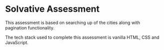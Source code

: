 # Solvative Assessment

This assessment is based on searching up of the cities along with pagination functionality.

The tech stack used to complete this assessment is vanilla HTML, CSS and JavaScript.